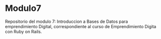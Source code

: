 # Modulo7

Repositorio del modulo 7: Introduccion a Bases de Datos para emprendimiento Digital, correspondiente al curso de Emprendimiento Digita con Ruby on Rails.
